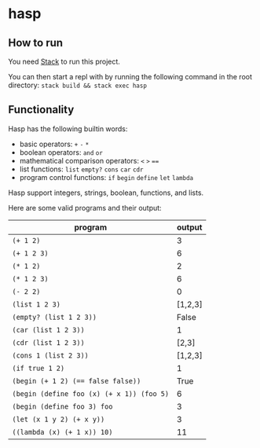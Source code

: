 # hasp

## How to run
You need [Stack](https://docs.haskellstack.org/en/stable/) to run this project.

You can then start a repl with by running the following command in the root directory:
`stack build && stack exec hasp`

## Functionality
Hasp has the following builtin words:

- basic operators: `+` `-` `*`
- boolean operators: `and` `or`
- mathematical comparison operators: `<` `>` `==`
- list functions: `list` `empty?` `cons` `car` `cdr`
- program control functions: `if` `begin` `define` `let` `lambda`

Hasp support integers, strings, boolean, functions, and lists.  

Here are some valid programs and their output:

| program                                    | output       |
| ------------------------------------------ | ------------ |
| `(+ 1 2)`                                  | 3            |
| `(+ 1 2 3)`                                | 6            |
| `(* 1 2)`                                  | 2            |
| `(* 1 2 3)`                                | 6            |
| `(- 2 2)`                                  | 0            |
| `(list 1 2 3)`                             | [1,2,3]      |
| `(empty? (list 1 2 3))`                    | False        |
| `(car (list 1 2 3))`                       | 1            |
| `(cdr (list 1 2 3))`                       | [2,3]        |
| `(cons 1 (list 2 3))`                      | [1,2,3]      |
| `(if true 1 2)`                            | 1            |
| `(begin (+ 1 2) (== false false))`         | True         |
| `(begin (define foo (x) (+ x 1)) (foo 5)`  | 6            |
| `(begin (define foo 3) foo`                | 3            |
| `(let (x 1 y 2) (+ x y))`                  | 3            |
| `((lambda (x) (+ 1 x)) 10)`                | 11           |
